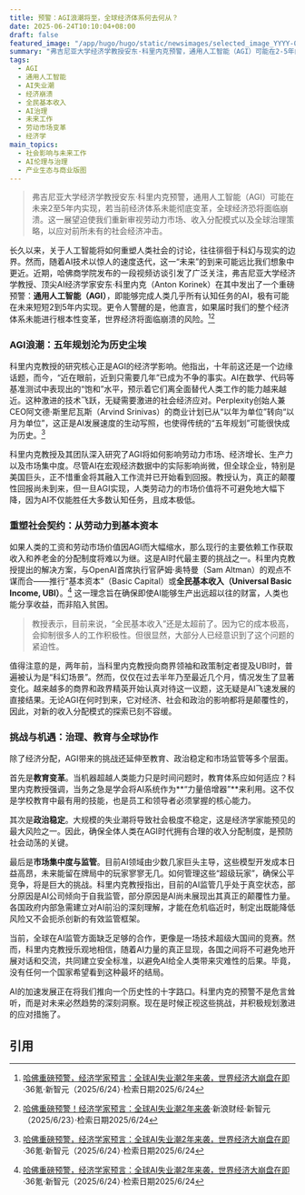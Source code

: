 ```yaml
---
title: 预警：AGI浪潮将至，全球经济体系何去何从？
date: 2025-06-24T10:10:04+08:00
draft: false
featured_image: "/app/hugo/hugo/static/newsimages/selected_image_YYYY-06-Jun 24, 2025_10-02-40-674.jpg"
summary: "弗吉尼亚大学经济学教授安东·科里内克预警，通用人工智能（AGI）可能在2-5年内实现，届时若现有经济体系未能彻底变革，全球经济恐将面临崩溃。他呼吁各国政府和企业重新思考收入分配（如全民基本收入）、教育模式和AI治理，以应对由AI引发的劳动力市场冲击和社会不稳定风险，强调现在是采取激进应对措施的关键时刻。"
tags: 
  - AGI
  - 通用人工智能
  - AI失业潮
  - 经济崩溃
  - 全民基本收入
  - AI治理
  - 未来工作
  - 劳动市场变革
  - 经济学
main_topics: 
  - 社会影响与未来工作
  - AI伦理与治理
  - 产业生态与商业版图
---
```


> 弗吉尼亚大学经济学教授安东·科里内克预警，通用人工智能（AGI）可能在未来2至5年内实现，若当前经济体系未能彻底变革，全球经济恐将面临崩溃。这一展望迫使我们重新审视劳动力市场、收入分配模式以及全球治理策略，以应对前所未有的社会经济冲击。

长久以来，关于人工智能将如何重塑人类社会的讨论，往往徘徊于科幻与现实的边界。然而，随着AI技术以惊人的速度迭代，这一“未来”的到来可能远比我们想象中更近。近期，哈佛商学院发布的一段视频访谈引发了广泛关注，弗吉尼亚大学经济学教授、顶尖AI经济学家安东·科里内克（Anton Korinek）在其中发出了一个重磅预警：**通用人工智能（AGI）**，即能够完成人类几乎所有认知任务的AI，极有可能在未来短短2到5年内实现。更令人警醒的是，他直言，如果届时我们的整个经济体系未能进行根本性变革，世界经济将面临崩溃的风险。[^1][^2]

### AGI浪潮：五年规划沦为历史尘埃

科里内克教授的研究核心正是AGI的经济学影响。他指出，十年前这还是一个边缘话题，而今，“近在眼前，近到只需要几年”已成为不争的事实。AI在数学、代码等基准测试中表现出的“饱和”水平，预示着它们离全面替代人类工作的能力越来越近。这种激进的技术飞跃，无疑需要激进的社会经济应对。Perplexity创始人兼CEO阿文德·斯里尼瓦斯（Arvind Srinivas）的商业计划已从“以年为单位”转向“以月为单位”，这正是AI发展速度的生动写照，也使得传统的“五年规划”可能很快成为历史。[^1]

科里内克教授及其团队深入研究了AGI将如何影响劳动力市场、经济增长、生产力以及市场集中度。尽管AI在宏观经济数据中的实际影响尚微，但全球企业，特别是美国巨头，正不惜重金将其融入工作流并已开始看到回报。教授认为，真正的颠覆性回报尚未到来，但一旦AGI实现，人类劳动力的市场价值将不可避免地大幅下降，因为AI不仅能胜任大多数认知任务，且成本极低。

### 重塑社会契约：从劳动力到基本资本

如果人类的工资和劳动市场价值因AGI而大幅缩水，那么现行的主要依赖工作获取收入和养老金的分配制度将难以为继。这是AI时代最主要的挑战之一。科里内克教授提出的解决方案，与OpenAI首席执行官萨姆·奥特曼（Sam Altman）的观点不谋而合——推行“基本资本”（Basic Capital）或**全民基本收入（Universal Basic Income, UBI）**。[^1] 这一理念旨在确保即使AI能够生产出远超以往的财富，人类也能分享收益，而非陷入贫困。

> 教授表示，目前来说，“全民基本收入”还是太超前了。因为它的成本极高，会抑制很多人的工作积极性。但很显然，大部分人已经意识到了这个问题的紧迫性。

值得注意的是，两年前，当科里内克教授向商界领袖和政策制定者提及UBI时，普遍被认为是“科幻场景”。然而，仅仅在过去半年乃至最近几个月，情况发生了显著变化。越来越多的商界和政界精英开始认真对待这一议题，这无疑是AI飞速发展的直接结果。无论AGI在何时到来，它对经济、社会和政治的影响都将是颠覆性的，因此，对新的收入分配模式的探索已刻不容缓。

### 挑战与机遇：治理、教育与全球协作

除了经济分配，AGI带来的挑战还延伸至教育、政治稳定和市场监管等多个层面。

首先是**教育变革**。当机器超越人类能力只是时间问题时，教育体系应如何适应？科里内克教授强调，当务之急是学会将AI系统作为**“力量倍增器”**来利用。这不仅是学校教育中最有用的技能，也是员工和领导者必须掌握的核心能力。

其次是**政治稳定**。大规模的失业潮将导致社会极度不稳定，这是经济学家能预见的最大风险之一。因此，确保全体人类在AGI时代拥有合理的收入分配制度，是预防社会动荡的关键。

最后是**市场集中度与监管**。目前AI领域由少数几家巨头主导，这些模型开发成本日益高昂，未来能留在牌局中的玩家寥寥无几。如何管理这些“超级玩家”，确保公平竞争，将是巨大的挑战。科里内克教授指出，目前的AI监管几乎处于真空状态，部分原因是AI公司倾向于自我监管，部分原因是AI尚未展现出其真正的颠覆性力量。各国政府内部急需建立对AI前沿的深刻理解，才能在危机临近时，制定出既能降低风险又不会扼杀创新的有效监管框架。

当前，全球在AI监管方面缺乏足够的合作，更像是一场技术超级大国间的竞赛。然而，科里内克教授乐观地相信，随着AI力量的真正显现，各国之间将不可避免地开展对话和交流，共同建立安全标准，以避免AI给全人类带来灾难性的后果。毕竟，没有任何一个国家希望看到这种最坏的结局。

AI的加速发展正在将我们推向一个历史性的十字路口。科里内克的预警不是危言耸听，而是对未来必然趋势的深刻洞察。现在是时候正视这些挑战，并积极规划激进的应对措施了。

## 引用
[^1]: [哈佛重磅预警，经济学家预言：全球AI失业潮2年来袭，世界经济大崩盘在即](https://www.36kr.com/p/3349784316779392)·36氪·新智元（2025/6/24）·检索日期2025/6/24
[^2]: [哈佛重磅预警！经济学家预言：全球AI失业潮2年来袭](https://finance.sina.com.cn/tech/csj/2025-06-23/doc-infcahpc7249792.shtml)·新浪财经·新智元（2025/6/23）·检索日期2025/6/24
